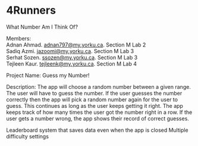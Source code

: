 # 4Runners
What Number Am I Think Of?

Members:<br>
Adnan Ahmad. adnan797@my.yorku.ca. Section M Lab 2 <br>
Sadiq Azmi. jazoomi@my.yorku.ca. Section M Lab 3 <br>
Serhat Sozen. ssozen@my.yorku.ca. Section M Lab 3 <br>
Tejleen Kaur. tejleenk@my.yorku.ca. Section M Lab 4 <br>

Project Name: Guess my Number!

Description:
The app will choose a random number between a given range. The user will have to guess the number. If the user guesses the number correctly then the app will pick a random number again for the user to guess. This continues as long as the user keeps getting it right. The app keeps track of how many times the user got the number right in a row. If the user gets a number wrong, the app shows their record of correct guesses.

Leaderboard system that saves data even when the app is closed
Multiple difficulty settings
